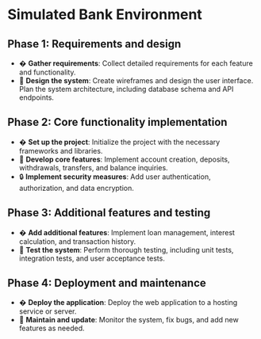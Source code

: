 # Simulated Bank Environment

## Phase 1: Requirements and design
* � **Gather requirements**: Collect detailed requirements for each feature and functionality.
* 🎨 **Design the system**: Create wireframes and design the user interface. Plan the system architecture, including database schema and API endpoints.

## Phase 2: Core functionality implementation
* � **Set up the project**: Initialize the project with the necessary frameworks and libraries.
* 🧩 **Develop core features**: Implement account creation, deposits, withdrawals, transfers, and balance inquiries.
* 🔒 **Implement security measures**: Add user authentication, authorization, and data encryption.

## Phase 3: Additional features and testing
* � **Add additional features**: Implement loan management, interest calculation, and transaction history.
* 🧪 **Test the system**: Perform thorough testing, including unit tests, integration tests, and user acceptance tests.

## Phase 4: Deployment and maintenance
* � **Deploy the application**: Deploy the web application to a hosting service or server.
* 🔧 **Maintain and update**: Monitor the system, fix bugs, and add new features as needed.
